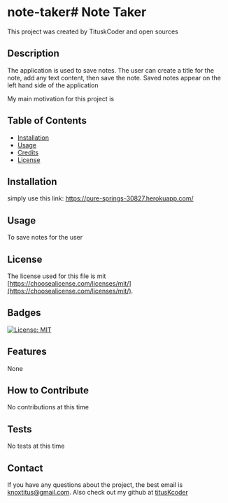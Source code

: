 # note-taker# Note Taker

  This project was created by TituskCoder and open sources

## Description

The application is used to save notes. The user can create a title for the note, add any text content, then save the note. Saved notes appear on the left hand side of the application 

My main motivation for this project is 

## Table of Contents 

- [Installation](#installation)
- [Usage](#usage)
- [Credits](#credits)
- [License](#license)

## Installation

simply use this link: https://pure-springs-30827.herokuapp.com/

## Usage

To save notes for the user 


## License

The license used for this file is mit [https://choosealicense.com/licenses/mit/](https://choosealicense.com/licenses/mit/). 

## Badges

[![License: MIT](https://img.shields.io/badge/License-MIT-yellow.svg)](https://opensource.org/licenses/MIT)


## Features

None 

## How to Contribute

No contributions at this time

## Tests

No tests at this time

## Contact
If you have any questions about the project, the best email is knoxtitus@gmail.com. Also check out my github at [titusKcoder](https://github.com/titusKcoder/)
